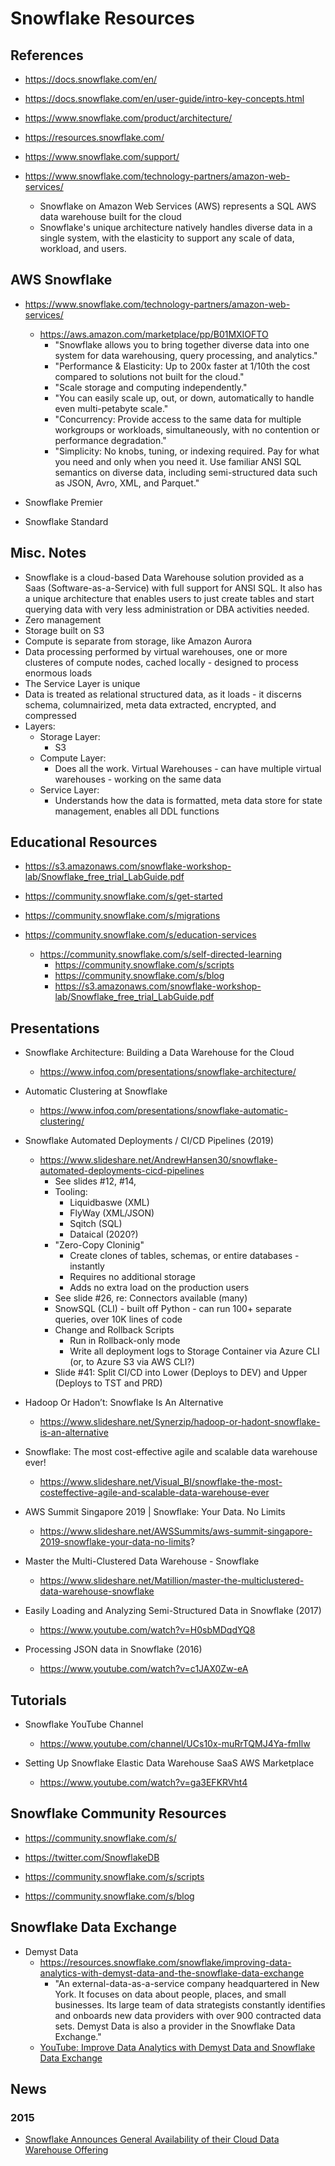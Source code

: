 
# Snowflake Resources

## References
- https://docs.snowflake.com/en/
- https://docs.snowflake.com/en/user-guide/intro-key-concepts.html

- https://www.snowflake.com/product/architecture/


- https://resources.snowflake.com/

- https://www.snowflake.com/support/

- https://www.snowflake.com/technology-partners/amazon-web-services/
  + Snowflake on Amazon Web Services (AWS) represents a SQL AWS data warehouse built for the cloud
  + Snowflake's unique architecture natively handles diverse data in a single system, with the elasticity to support any scale of data, workload, and users.



## AWS Snowflake
- https://www.snowflake.com/technology-partners/amazon-web-services/
  + https://aws.amazon.com/marketplace/pp/B01MXIOFTO
    * "Snowflake allows you to bring together diverse data into one system for data warehousing, query processing, and analytics."
    * "Performance & Elasticity: Up to 200x faster at 1/10th the cost compared to solutions not built for the cloud."
    * "Scale storage and computing independently."
    * "You can easily scale up, out, or down, automatically to handle even multi-petabyte scale."
    * "Concurrency: Provide access to the same data for multiple workgroups or workloads, simultaneously, with no contention or performance degradation."
    * "Simplicity: No knobs, tuning, or indexing required. Pay for what you need and only when you need it. Use familiar ANSI SQL semantics on diverse data, including semi-structured data such as JSON, Avro, XML, and Parquet."

- Snowflake Premier

- Snowflake Standard 


## Misc. Notes
- Snowflake is a cloud-based Data Warehouse solution provided as a Saas (Software-as-a-Service) with full support for ANSI SQL. It also has a unique architecture that enables users to just create tables and start querying data with very less administration or DBA activities needed.
- Zero management
- Storage built on S3
- Compute is separate from storage, like Amazon Aurora 
- Data processing performed by virtual warehouses, one or more clusteres of compute nodes, cached locally - designed to process enormous loads
- The Service Layer is unique
- Data is treated as relational structured data, as it loads - it discerns schema, columnairized, meta data extracted, encrypted, and compressed
- Layers:
  + Storage Layer:
    * S3
  + Compute Layer:
    * Does all the work. Virtual Warehouses - can have multiple virtual warehouses - working on the same data
  + Service Layer:
    * Understands how the data is formatted, meta data store for state management, enables all DDL functions


## Educational Resources
- https://s3.amazonaws.com/snowflake-workshop-lab/Snowflake_free_trial_LabGuide.pdf

- https://community.snowflake.com/s/get-started

- https://community.snowflake.com/s/migrations

- https://community.snowflake.com/s/education-services
  + https://community.snowflake.com/s/self-directed-learning
    * https://community.snowflake.com/s/scripts
    * https://community.snowflake.com/s/blog
    * https://s3.amazonaws.com/snowflake-workshop-lab/Snowflake_free_trial_LabGuide.pdf



## Presentations
- Snowflake Architecture: Building a Data Warehouse for the Cloud
  + https://www.infoq.com/presentations/snowflake-architecture/

- Automatic Clustering at Snowflake 
  + https://www.infoq.com/presentations/snowflake-automatic-clustering/

- Snowflake Automated Deployments / CI/CD Pipelines (2019)
  + https://www.slideshare.net/AndrewHansen30/snowflake-automated-deployments-cicd-pipelines
    * See slides #12, #14, 
    * Tooling:
      * Liquidbaswe (XML)
      * FlyWay (XML/JSON)
      * Sqitch (SQL)
      * Dataical (2020?)
    * "Zero-Copy Cloninig"
      * Create clones of tables, schemas, or entire databases - instantly
      * Requires no additional storage 
      * Adds no extra load on the production users 
    * See slide #26, re: Connectors available (many)
    * SnowSQL (CLI) - built off Python - can run 100+ separate queries, over 10K lines of code
    * Change and Rollback Scripts
      * Run in Rollback-only mode
      * Write all deployment logs to Storage Container via Azure CLI (or, to Azure S3 via AWS CLI?)
    * Slide #41: Split CI/CD into Lower (Deploys to DEV) and Upper (Deploys to TST and PRD)


- Hadoop Or Hadon’t: Snowflake Is An Alternative 
  + https://www.slideshare.net/Synerzip/hadoop-or-hadont-snowflake-is-an-alternative


- Snowflake: The most cost-effective agile and scalable data warehouse ever! 
  + https://www.slideshare.net/Visual_BI/snowflake-the-most-costeffective-agile-and-scalable-data-warehouse-ever


- AWS Summit Singapore 2019 | Snowflake: Your Data. No Limits 
  + https://www.slideshare.net/AWSSummits/aws-summit-singapore-2019-snowflake-your-data-no-limits?


- Master the Multi-Clustered Data Warehouse - Snowflake 
  + https://www.slideshare.net/Matillion/master-the-multiclustered-data-warehouse-snowflake


- Easily Loading and Analyzing Semi-Structured Data in Snowflake (2017)
  + https://www.youtube.com/watch?v=H0sbMDqdYQ8

- Processing JSON data in Snowflake (2016)
  + https://www.youtube.com/watch?v=c1JAX0Zw-eA



  
## Tutorials

- Snowflake YouTube Channel
  + https://www.youtube.com/channel/UCs10x-muRrTQMJ4Ya-fmIlw


- Setting Up Snowflake Elastic Data Warehouse SaaS AWS Marketplace
  + https://www.youtube.com/watch?v=ga3EFKRVht4


## Snowflake Community Resources
- https://community.snowflake.com/s/
- https://twitter.com/SnowflakeDB

- https://community.snowflake.com/s/scripts

- https://community.snowflake.com/s/blog



## Snowflake Data Exchange 
- Demyst Data
  + https://resources.snowflake.com/snowflake/improving-data-analytics-with-demyst-data-and-the-snowflake-data-exchange
    * "An external-data-as-a-service company headquartered in New York. It focuses on data about people, places, and small businesses. Its large team of data strategists constantly identifies and onboards new data providers with over 900 contracted data sets. Demyst Data is also a provider in the Snowflake Data Exchange."
  + [YouTube: Improve Data Analytics with Demyst Data and Snowflake Data Exchange](https://www.youtube.com/watch?v=e_TVw2_CIPk)



## News

### 2015
- [Snowflake Announces General Availability of their Cloud Data Warehouse Offering](https://www.infoq.com/news/2015/07/snowflake-cloud-data-warehouse/)


